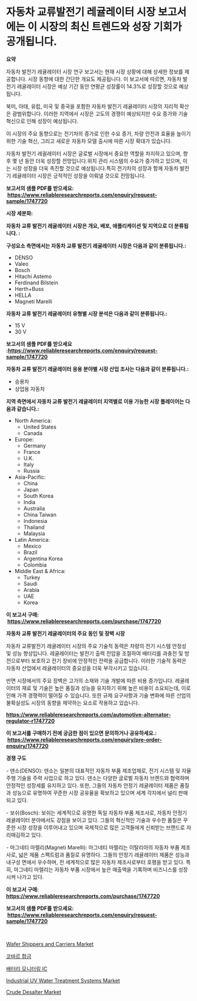 <p><h1>자동차 교류발전기 레귤레이터 시장 보고서에는 이 시장의 최신 트렌드와 성장 기회가 공개됩니다.</h1></p><p><strong>요약</strong></p>
<p><p>자동차 발전기 레귤레이터 시장 연구 보고서는 현재 시장 상황에 대해 상세한 정보를 제공합니다. 시장 동향에 대한 간단한 개요도 제공됩니다. 이 보고서에 따르면, 자동차 발전기 레귤레이터 시장은 예상 기간 동안 연평균 성장률이 14.3%로 성장할 것으로 예상됩니다.</p><p>북미, 아태, 유럽, 미국 및 중국을 포함한 자동차 발전기 레귤레이터 시장의 지리적 확산은 광범위합니다. 이러한 지역에서 시장은 고도의 경쟁이 예상되지만 수요 증가와 기술 혁신으로 인해 성장이 예상됩니다.</p><p>이 시장의 주요 동향으로는 전기차의 증가로 인한 수요 증가, 차량 안전과 효율을 높이기 위한 기술 혁신, 그리고 새로운 자동차 모델 출시에 따른 시장 확대가 있습니다.</p><p>자동차 발전기 레귈레이터 시장은 글로벌 시장에서 중요한 역할을 차지하고 있으며, 향후 몇 년 동안 더욱 성장할 전망입니다.위치 관리 시스템의 수요가 증가하고 있으며, 이는 시장 성장을 더욱 촉진할 것으로 예상됩니다.특히 전기차의 성장과 함께 자동차 발전기 레귤레이터 시장은 긍적적인 성장을 이뤄낼 것으로 전망됩니다.</p></p>
<p><strong>보고서의 샘플 PDF를 받으세요: &nbsp;<a href="https://www.reliableresearchreports.com/enquiry/request-sample/1747720">https://www.reliableresearchreports.com/enquiry/request-sample/1747720</a></strong></p>
<p><strong>시장 세분화:</strong></p>
<p><strong> 자동차 교류 발전기 레귤레이터 시장은 개요, 배포, 애플리케이션 및 지역으로 더 분류됩니다. :</strong></p>
<p><strong>구성요소 측면에서는 자동차 교류 발전기 레귤레이터 시장은 다음과 같이 분류됩니다.:</strong></p>
<p><ul><li>DENSO</li><li>Valeo</li><li>Bosch</li><li>Hitachi Astemo</li><li>Ferdinand Bilstein</li><li>Herth+Buss</li><li>HELLA</li><li>Magneti Marelli</li></ul></p>
<p><strong> 자동차 교류 발전기 레귤레이터 유형별 시장 분석은 다음과 같이 분류됩니다.:</strong></p>
<p><ul><li>15 V</li><li>30 V</li></ul></p>
<p><strong>보고서의 샘플 PDF를 받으세요 :<a href="https://www.reliableresearchreports.com/enquiry/request-sample/1747720">https://www.reliableresearchreports.com/enquiry/request-sample/1747720</a></strong></p>
<p><strong> 자동차 교류 발전기 레귤레이터 응용 분야별 시장 산업 조사는 다음과 같이 분류됩니다.:</strong></p>
<p><ul><li>승용차</li><li>상업용 자동차</li></ul></p>
<p><strong>지역 측면에서 자동차 교류 발전기 레귤레이터 지역별로 이용 가능한 시장 플레이어는 다음과 같습니다.:</strong></p>
<p><ul>
    <li>
        North America:
        <ul>
            <li>United States</li>
            <li>Canada</li>
        </ul>
    </li>
    <li>
        Europe:
        <ul>
            <li>Germany</li>
            <li>France</li>
            <li>U.K.</li>
            <li>Italy</li>
            <li>Russia</li>
        </ul>
    </li>
    <li>
        Asia-Pacific:
        <ul>
            <li>China</li>
            <li>Japan</li>
            <li>South Korea</li>
            <li>India</li>
            <li>Australia</li>
            <li>China Taiwan</li>
            <li>Indonesia</li>
            <li>Thailand</li>
            <li>Malaysia</li>
        </ul>
    </li>
    <li>
        Latin America:
        <ul>
            <li>Mexico</li>
            <li>Brazil</li>
            <li>Argentina Korea</li>
            <li>Colombia</li>
        </ul>
    </li>
    <li>
        Middle East & Africa:
        <ul>
            <li>Turkey</li>
            <li>Saudi</li>
            <li>Arabia</li>
            <li>UAE</li>
            <li>Korea</li>
        </ul>
    </li>
    </ul></p>
<p><strong>이 보고서 구매: &nbsp;<a href="https://www.reliableresearchreports.com/purchase/1747720">https://www.reliableresearchreports.com/purchase/1747720</a></strong></p>
<p><strong>자동차 교류 발전기 레귤레이터의 주요 동인 및 장벽 시장</strong></p>
<p><p>자동차 교류발전기 레귤레이터 시장의 주요 기술적 동력은 차량의 전기 시스템 안정성 및 성능 향상입니다. 레귤레이터는 발전기 출력 전압을 조절하여 배터리를 과충전 및 방전으로부터 보호하고 전기 장비에 안정적인 전력을 공급합니다. 이러한 기술적 동력은 자동차 산업에서 레귤레이터의 중요성을 더욱 부각시키고 있습니다.</p><p>반면 시장에서의 주요 장벽은 고가의 소재와 기술 개발에 따른 비용 증가입니다. 레귤레이터의 재료 및 기술은 높은 품질과 성능을 유지하기 위해 높은 비용이 소요되는데, 이로 인해 가격 경쟁력이 떨어질 수 있습니다. 또한 규제 요구사항과 기술 변화에 따른 산업의 불확실성도 시장의 동향을 제약하는 요소로 작용하고 있습니다.</p></p>
<p><strong><a href="https://www.reliableresearchreports.com/automotive-alternator-regulator-r1747720">https://www.reliableresearchreports.com/automotive-alternator-regulator-r1747720</a></strong></p>
<p><strong>이 보고서를 구매하기 전에 궁금한 점이 있으면 문의하거나 공유하세요.: &nbsp;<a href="https://www.reliableresearchreports.com/enquiry/pre-order-enquiry/1747720">https://www.reliableresearchreports.com/enquiry/pre-order-enquiry/1747720</a></strong></p>
<p><strong>경쟁 구도</strong></p>
<p><p>- 덴소(DENSO): 덴소는 일본의 대표적인 자동차 부품 제조업체로, 전기 시스템 및 자율 주행 기술을 주력 사업으로 하고 있다. 덴소는 다양한 글로벌 자동차 브랜드와 협력하며 안정적인 성장세를 유지하고 있다. 또한, 그들의 자동차 안정기 레귤레이터 제품은 품질과 성능으로 유명하여 꾸준한 시장 공유율을 확보하고 있으며 세계 각지에서 널리 판매되고 있다.</p><p>- 보쉬(Bosch): 보쉬는 세계적으로 유명한 독일 자동차 부품 제조사로, 자동차 안정기 레귤레이터 분야에서도 강점을 보이고 있다. 그들의 혁신적인 기술과 우수한 품질은 꾸준한 시장 성장을 이루어내고 있으며 국제적으로 많은 고객들에게 신뢰받는 브랜드로 자리매김하고 있다.</p><p>- 마그네티 마렐리(Magneti Marelli): 마그네티 마렐리는 이탈리아의 자동차 부품 제조사로, 넓은 제품 스펙트럼과 품질로 유명하다. 그들의 안정기 레귤레이터 제품은 성능과 내구성 면에서 우수하며, 전 세계적으로 많은 자동차 제조사로부터 호평을 받고 있다. 특히, 마그네티 마렐리는 자동차 부품 시장에서 높은 매출액을 기록하며 비즈니스를 성장시켜 나가고 있다.</p></p>
<p><strong>이 보고서 구매: &nbsp; <a href="https://www.reliableresearchreports.com/purchase/1747720">https://www.reliableresearchreports.com/purchase/1747720</a></strong></p>
<p><strong>보고서의 샘플 PDF를 받으세요: &nbsp;<a href="https://www.reliableresearchreports.com/enquiry/request-sample/1747720">https://www.reliableresearchreports.com/enquiry/request-sample/1747720</a></strong><strong></strong></p>
<p>&nbsp;</p>
<p><p><a href="https://gentle-editor-9db.notion.site/Wafer-Shippers-and-Carriers-Market-Trends-and-Market-Analysis-forecasted-for-period-2024-2031-de94973f89324515bb85af981c66d1c4">Wafer Shippers and Carriers Market</a></p><p><a href="https://github.com/Howaoole34545/Market-Research-Report-List-1/blob/main/625813625667.md">코바르 합금</a></p><p><a href="https://github.com/JackieFauhey9089475/Market-Research-Report-List-1/blob/main/345331525668.md">배터리 모니터링 IC</a></p><p><a href="https://github.com/julyju69/Market-Research-Report-List-2/blob/main/industrial-uv-water-treatment-systems-market.md">Industrial UV Water Treatment Systems Market</a></p><p><a href="https://github.com/gdfhhhj/Market-Research-Report-List-4/blob/main/crude-desalter-market.md">Crude Desalter Market</a></p></p>